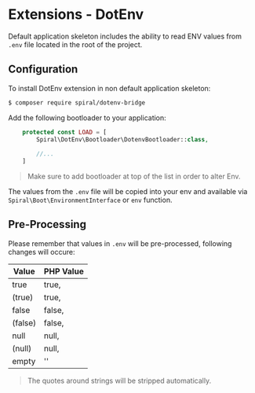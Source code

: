 # Extensions - DotEnv
Default application skeleton includes the ability to read ENV values from `.env` file located in the root of the project.

## Configuration
To install DotEnv extension in non default application skeleton:

```bash
$ composer require spiral/dotenv-bridge
```

Add the following bootloader to your application:

```php
    protected const LOAD = [
        Spiral\DotEnv\Bootloader\DotenvBootloader::class,
        
        //...
    ]
```

> Make sure to add bootloader at top of the list in order to alter Env.

The values from the `.env` file will be copied into your env and available via `Spiral\Boot\EnvironmentInterface` or `env` function.

## Pre-Processing
Please remember that values in `.env` will be pre-processed, following changes will occure:

Value | PHP Value
--- | ---
true   | true,
(true) | true,
false  | false,
(false)| false,
null   | null,
(null) | null,
empty  | ''

> The quotes around strings will be stripped automatically.
